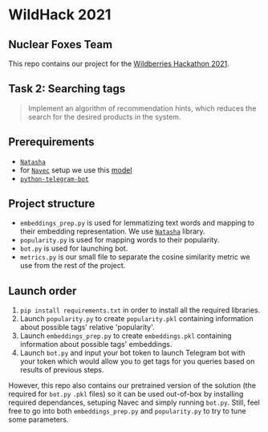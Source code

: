 # WildHack 2021

## Nuclear Foxes Team

This repo contains our project for the [Wildberries Hackathon 2021](https://hack-app.wildberries.ru/contests/hack#/).

## Task 2: Searching tags

> Implement an algorithm of recommendation hints, which reduces the search for the desired products in the system.

## Prerequirements

- [`Natasha`](https://github.com/natasha/natasha/)
- for [`Navec`](https://github.com/natasha/navec/) setup we use this [model](https://storage.yandexcloud.net/natasha-navec/packs/navec_hudlit_v1_12B_500K_300d_100q.tar)
- [`python-telegram-bot`](https://python-telegram-bot.org/)

## Project structure

- `embeddings_prep.py` is used for lemmatizing text words and mapping to their embedding representation. We
  use [`Natasha`](https://github.com/natasha/natasha/)
  library.
- `popularity.py` is used for mapping words to their popularity.
- `bot.py` is used for launching bot.
- `metrics.py` is our small file to separate the cosine similarity metric we use from the rest of the project.

## Launch order

1. `pip install requirements.txt` in order to install all the required libraries.
1. Launch `popularity.py` to create `popularity.pkl` containing information about possible tags' relative 'popularity'.
1. Launch `embeddings_prep.py` to create `embeddings.pkl` containing information about possible tags' embeddings.
1. Launch `bot.py` and input your bot token to launch Telegram bot with your token which would allow you to get tags for you queries based on results of previous steps.

However, this repo also contains our pretrained version of the solution (the required for `bot.py` `.pkl` files) so it can be used out-of-box by installing required dependances, setuping Navec and simply running `bot.py`. Still, feel free to go into both `embeddings_prep.py` and `popularity.py` to try to tune some parameters.
